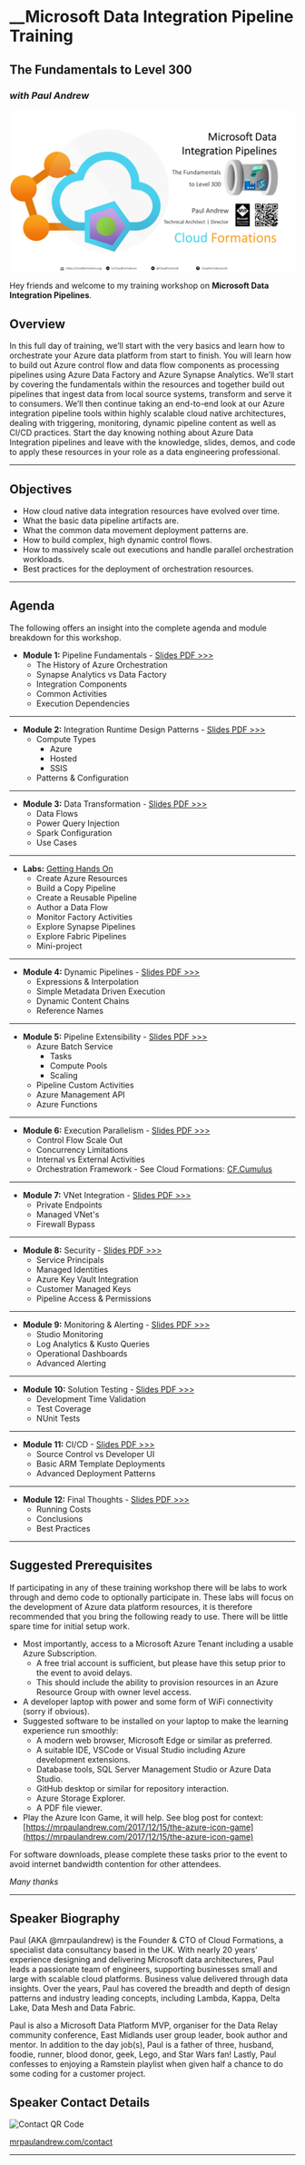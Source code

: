 # __Microsoft Data Integration Pipeline Training
## The Fundamentals to Level 300
### _with Paul Andrew_

![Slide Header](./Images/ReadMe%20Header.png)

Hey friends and welcome to my training workshop on __Microsoft Data Integration Pipelines__. 

## Overview

In this full day of training, we’ll start with the very basics and learn how to orchestrate your Azure data platform from start to finish. You will learn how to build out Azure control flow and data flow components as processing pipelines using Azure Data Factory and Azure Synapse Analytics. We’ll start by covering the fundamentals within the resources and together build out pipelines that ingest data from local source systems, transform and serve it to consumers. We’ll then continue taking an end-to-end look at our Azure integration pipeline tools within highly scalable cloud native architectures, dealing with triggering, monitoring, dynamic pipeline content as well as CI/CD practices. Start the day knowing nothing about Azure Data Integration pipelines and leave with the knowledge, slides, demos, and code to apply these resources in your role as a data engineering professional.
___

## Objectives

* How cloud native data integration resources have evolved over time.
* What the basic data pipeline artifacts are.
* What the common data movement deployment patterns are.
* How to build complex, high dynamic control flows.
* How to massively scale out executions and handle parallel orchestration workloads.
* Best practices for the deployment of orchestration resources.

___

## Agenda

The following offers an insight into the complete agenda and module breakdown for this workshop.

* __Module 1:__ Pipeline Fundamentals - [Slides PDF >>>](.Content/Module%201.pdf)
  * The History of Azure Orchestration
  * Synapse Analytics vs Data Factory
  * Integration Components
  * Common Activities
  * Execution Dependencies

___

* __Module 2:__ Integration Runtime Design Patterns - [Slides PDF >>>](.Content/Module%202.pdf)
  * Compute Types
    * Azure
    * Hosted
    * SSIS
  * Patterns & Configuration

___

* __Module 3:__ Data Transformation - [Slides PDF >>>](.Content/Module%203.pdf)
  * Data Flows
  * Power Query Injection
  * Spark Configuration
  * Use Cases

___

* __Labs:__ [Getting Hands On](https://github.com/mrpaulandrewltd/Azure-Data-Integration-Pipeline-Training/tree/main/Labs)
  * Create Azure Resources
  * Build a Copy Pipeline
  * Create a Reusable Pipeline
  * Author a Data Flow
  * Monitor Factory Activities
  * Explore Synapse Pipelines
  * Explore Fabric Pipelines
  * Mini-project


___

* __Module 4:__ Dynamic Pipelines - [Slides PDF >>>](.Content/Module%204.pdf)
  * Expressions & Interpolation
  * Simple Metadata Driven Execution
  * Dynamic Content Chains
  * Reference Names

___

* __Module 5:__ Pipeline Extensibility - [Slides PDF >>>](.Content/Module%205.pdf)
  * Azure Batch Service
    * Tasks
    * Compute Pools
    * Scaling
  * Pipeline Custom Activities
  * Azure Management API
  * Azure Functions 

___

* __Module 6:__ Execution Parallelism - [Slides PDF >>>](.Content/Module%206.pdf)
  * Control Flow Scale Out
  * Concurrency Limitations
  * Internal vs External Activities
  * Orchestration Framework - See Cloud Formations: [CF.Cumulus](https://www.cloudformations.org/cumulus?utm_source=pa&utm_medium=github&utm_campaign=cumulus&utm_content=l2)

___

* __Module 7:__ VNet Integration - [Slides PDF >>>](.Content/Module%207.pdf)
  * Private Endpoints
  * Managed VNet's
  * Firewall Bypass

___

* __Module 8:__ Security - [Slides PDF >>>](.Content/Module%208.pdf)
  * Service Principals
  * Managed Identities
  * Azure Key Vault Integration
  * Customer Managed Keys
  * Pipeline Access & Permissions

___

* __Module 9:__ Monitoring & Alerting - [Slides PDF >>>](.Content/Module%209.pdf)
    * Studio Monitoring
    * Log Analytics & Kusto Queries
    * Operational Dashboards
    * Advanced Alerting

___

* __Module 10:__ Solution Testing - [Slides PDF >>>](.Content/Module%2010.pdf)
    * Development Time Validation
    * Test Coverage
    * NUnit Tests

___

* __Module 11:__ CI/CD - [Slides PDF >>>](.Content/Module%2011.pdf)
    * Source Control vs Developer UI
    * Basic ARM Template Deployments
    * Advanced Deployment Patterns

___

* __Module 12:__ Final Thoughts - [Slides PDF >>>](.Content/Module%2012.pdf)
  * Running Costs
  * Conclusions
  * Best Practices
___

## Suggested Prerequisites

If participating in any of these training workshop there will be labs to work through and demo code to optionally participate in. These labs will focus on the development of Azure data platform resources, it is therefore recommended that you bring the following ready to use. There will be little spare time for initial setup work.

* Most importantly, access to a Microsoft Azure Tenant including a usable Azure Subscription.
  * A free trial account is sufficient, but please have this setup prior to the event to avoid delays.
  * This should include the ability to provision resources in an Azure Resource Group with owner level access.
* A developer laptop with power and some form of WiFi connectivity (sorry if obvious).
* Suggested software to be installed on your laptop to make the learning experience run smoothly:
  * A modern web browser, Microsoft Edge or similar as preferred.
  * A suitable IDE, VSCode or Visual Studio including Azure development extensions.
  * Database tools, SQL Server Management Studio or Azure Data Studio.
  * GitHub desktop or similar for repository interaction.
  * Azure Storage Explorer.
  * A PDF file viewer.
* Play the Azure Icon Game, it will help. See blog post for context: [https://mrpaulandrew.com/2017/12/15/the-azure-icon-game](https://mrpaulandrew.com/2017/12/15/the-azure-icon-game)

For software downloads, please complete these tasks prior to the event to avoid internet bandwidth contention for other attendees.

_Many thanks_

___

## Speaker Biography

Paul (AKA @mrpaulandrew) is the Founder & CTO of Cloud Formations, a specialist data consultancy based in the UK. With nearly 20 years’ experience designing and delivering Microsoft data architectures, Paul leads a passionate team of engineers, supporting businesses small and large with scalable cloud platforms. Business value delivered through data insights. Over the years, Paul has covered the breadth and depth of design patterns and industry leading concepts, including Lambda, Kappa, Delta Lake, Data Mesh and Data Fabric.

Paul is also a Microsoft Data Platform MVP, organiser for the Data Relay community conference, East Midlands user group leader, book author and mentor. In addition to the day job(s), Paul is a father of three, husband, foodie, runner, blood donor, geek, Lego, and Star Wars fan! Lastly, Paul confesses to enjoying a Ramstein playlist when given half a chance to do some coding for a customer project.


## Speaker Contact Details

![Contact QR Code](./Images/Contact.png)

[mrpaulandrew.com/contact](https://mrpaulandrew.com/contact/)
___
